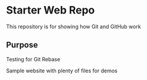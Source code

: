 # Starter Web Repo

This repository is for showing how Git and GitHub work

## Purpose
Testing for Git Rebase

Sample website with plenty of files for demos
